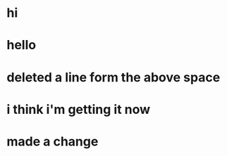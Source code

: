 # hi

# hello



# deleted a line form the above space


# i think i'm getting it now


# made a change

